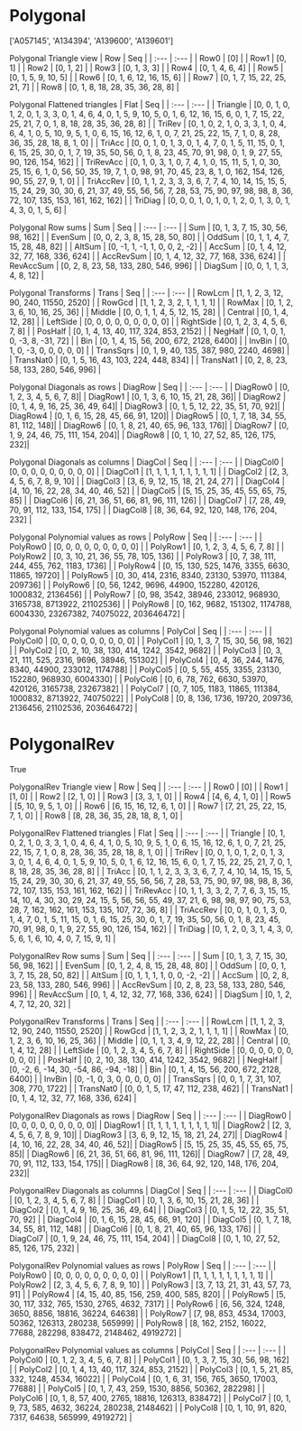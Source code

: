 # Polygonal
['A057145', 'A134394', 'A139600', 'A139601']

Polygonal Triangle view
|  Row   |  Seq   |
| :---   |  :---  |
| Row0 | [0] |
| Row1 | [0, 1] |
| Row2 | [0, 1, 2] |
| Row3 | [0, 1, 3, 3] |
| Row4 | [0, 1, 4, 6, 4] |
| Row5 | [0, 1, 5, 9, 10, 5] |
| Row6 | [0, 1, 6, 12, 16, 15, 6] |
| Row7 | [0, 1, 7, 15, 22, 25, 21, 7] |
| Row8 | [0, 1, 8, 18, 28, 35, 36, 28, 8] |

Polygonal Flattened triangles
| Flat      |  Seq  |
| :---      | :---  |
| Triangle  | [0, 0, 1, 0, 1, 2, 0, 1, 3, 3, 0, 1, 4, 6, 4, 0, 1, 5, 9, 10, 5, 0, 1, 6, 12, 16, 15, 6, 0, 1, 7, 15, 22, 25, 21, 7, 0, 1, 8, 18, 28, 35, 36, 28, 8] |
| TriRev    | [0, 1, 0, 2, 1, 0, 3, 3, 1, 0, 4, 6, 4, 1, 0, 5, 10, 9, 5, 1, 0, 6, 15, 16, 12, 6, 1, 0, 7, 21, 25, 22, 15, 7, 1, 0, 8, 28, 36, 35, 28, 18, 8, 1, 0] |
| TriAcc    | [0, 0, 1, 0, 1, 3, 0, 1, 4, 7, 0, 1, 5, 11, 15, 0, 1, 6, 15, 25, 30, 0, 1, 7, 19, 35, 50, 56, 0, 1, 8, 23, 45, 70, 91, 98, 0, 1, 9, 27, 55, 90, 126, 154, 162] |
| TriRevAcc | [0, 1, 0, 3, 1, 0, 7, 4, 1, 0, 15, 11, 5, 1, 0, 30, 25, 15, 6, 1, 0, 56, 50, 35, 19, 7, 1, 0, 98, 91, 70, 45, 23, 8, 1, 0, 162, 154, 126, 90, 55, 27, 9, 1, 0] |
| TriAccRev | [0, 1, 1, 2, 3, 3, 3, 6, 7, 7, 4, 10, 14, 15, 15, 5, 15, 24, 29, 30, 30, 6, 21, 37, 49, 55, 56, 56, 7, 28, 53, 75, 90, 97, 98, 98, 8, 36, 72, 107, 135, 153, 161, 162, 162] |
| TriDiag   | [0, 0, 0, 1, 0, 1, 0, 1, 2, 0, 1, 3, 0, 1, 4, 3, 0, 1, 5, 6] |

Polygonal Row sums
| Sum       |   Seq  |
| :---      |  :---  |
| Sum       | [0, 1, 3, 7, 15, 30, 56, 98, 162] |
| EvenSum   | [0, 0, 2, 3, 8, 15, 28, 50, 80] |
| OddSum    | [0, 1, 1, 4, 7, 15, 28, 48, 82] |
| AltSum    | [0, -1, 1, -1, 1, 0, 0, 2, -2] |
| AccSum    | [0, 1, 4, 12, 32, 77, 168, 336, 624] |
| AccRevSum | [0, 1, 4, 12, 32, 77, 168, 336, 624] |
| RevAccSum | [0, 2, 8, 23, 58, 133, 280, 546, 996] |
| DiagSum   | [0, 0, 1, 1, 3, 4, 8, 12] |

Polygonal Transforms
| Trans     |   Seq  |
| :---      |  :---  |
| RowLcm    | [1, 1, 2, 3, 12, 90, 240, 11550, 2520] |
| RowGcd    | [1, 1, 2, 3, 2, 1, 1, 1, 1] |
| RowMax    | [0, 1, 2, 3, 6, 10, 16, 25, 36] |
| Middle    | [0, 0, 1, 1, 4, 5, 12, 15, 28] |
| Central   | [0, 1, 4, 12, 28] |
| LeftSide  | [0, 0, 0, 0, 0, 0, 0, 0, 0] |
| RightSide | [0, 1, 2, 3, 4, 5, 6, 7, 8] |
| PosHalf   | [0, 1, 4, 13, 40, 117, 324, 853, 2152] |
| NegHalf   | [0, 1, 0, 1, 0, -3, 8, -31, 72] |
| Bin       | [0, 1, 4, 15, 56, 200, 672, 2128, 6400] |
| InvBin    | [0, 1, 0, -3, 0, 0, 0, 0, 0] |
| TransSqrs | [0, 1, 9, 40, 135, 387, 980, 2240, 4698] |
| TransNat0 | [0, 1, 5, 16, 43, 103, 224, 448, 834] |
| TransNat1 | [0, 2, 8, 23, 58, 133, 280, 546, 996] |

Polygonal Diagonals as rows
| DiagRow  |   Seq  |
| :---     |  :---  |
| DiagRow0 | [0, 1, 2, 3, 4, 5, 6, 7, 8]|
| DiagRow1 | [0, 1, 3, 6, 10, 15, 21, 28, 36]|
| DiagRow2 | [0, 1, 4, 9, 16, 25, 36, 49, 64]|
| DiagRow3 | [0, 1, 5, 12, 22, 35, 51, 70, 92]|
| DiagRow4 | [0, 1, 6, 15, 28, 45, 66, 91, 120]|
| DiagRow5 | [0, 1, 7, 18, 34, 55, 81, 112, 148]|
| DiagRow6 | [0, 1, 8, 21, 40, 65, 96, 133, 176]|
| DiagRow7 | [0, 1, 9, 24, 46, 75, 111, 154, 204]|
| DiagRow8 | [0, 1, 10, 27, 52, 85, 126, 175, 232]|

Polygonal Diagonals as columns
| DiagCol  |   Seq  |
| :---     |  :---  |
| DiagCol0 | [0, 0, 0, 0, 0, 0, 0, 0, 0] |
| DiagCol1 | [1, 1, 1, 1, 1, 1, 1, 1, 1] |
| DiagCol2 | [2, 3, 4, 5, 6, 7, 8, 9, 10] |
| DiagCol3 | [3, 6, 9, 12, 15, 18, 21, 24, 27] |
| DiagCol4 | [4, 10, 16, 22, 28, 34, 40, 46, 52] |
| DiagCol5 | [5, 15, 25, 35, 45, 55, 65, 75, 85] |
| DiagCol6 | [6, 21, 36, 51, 66, 81, 96, 111, 126] |
| DiagCol7 | [7, 28, 49, 70, 91, 112, 133, 154, 175] |
| DiagCol8 | [8, 36, 64, 92, 120, 148, 176, 204, 232] |

Polygonal Polynomial values as rows
| PolyRow  |   Seq  |
| :---     |  :---  |
| PolyRow0 | [0, 0, 0, 0, 0, 0, 0, 0, 0] |
| PolyRow1 | [0, 1, 2, 3, 4, 5, 6, 7, 8] |
| PolyRow2 | [0, 3, 10, 21, 36, 55, 78, 105, 136] |
| PolyRow3 | [0, 7, 38, 111, 244, 455, 762, 1183, 1736] |
| PolyRow4 | [0, 15, 130, 525, 1476, 3355, 6630, 11865, 19720] |
| PolyRow5 | [0, 30, 414, 2316, 8340, 23130, 53970, 111384, 209736] |
| PolyRow6 | [0, 56, 1242, 9696, 44900, 152280, 420126, 1000832, 2136456] |
| PolyRow7 | [0, 98, 3542, 38946, 233012, 968930, 3165738, 8713922, 21102536] |
| PolyRow8 | [0, 162, 9682, 151302, 1174788, 6004330, 23267382, 74075022, 203646472] |

Polygonal Polynomial values as columns
| PolyCol  |   Seq  |
| :---     |  :---  |
| PolyCol0 | [0, 0, 0, 0, 0, 0, 0, 0, 0] |
| PolyCol1 | [0, 1, 3, 7, 15, 30, 56, 98, 162] |
| PolyCol2 | [0, 2, 10, 38, 130, 414, 1242, 3542, 9682] |
| PolyCol3 | [0, 3, 21, 111, 525, 2316, 9696, 38946, 151302] |
| PolyCol4 | [0, 4, 36, 244, 1476, 8340, 44900, 233012, 1174788] |
| PolyCol5 | [0, 5, 55, 455, 3355, 23130, 152280, 968930, 6004330] |
| PolyCol6 | [0, 6, 78, 762, 6630, 53970, 420126, 3165738, 23267382] |
| PolyCol7 | [0, 7, 105, 1183, 11865, 111384, 1000832, 8713922, 74075022] |
| PolyCol8 | [0, 8, 136, 1736, 19720, 209736, 2136456, 21102536, 203646472] |

# PolygonalRev
True

PolygonalRev Triangle view
|  Row   |  Seq   |
| :---   |  :---  |
| Row0 | [0] |
| Row1 | [1, 0] |
| Row2 | [2, 1, 0] |
| Row3 | [3, 3, 1, 0] |
| Row4 | [4, 6, 4, 1, 0] |
| Row5 | [5, 10, 9, 5, 1, 0] |
| Row6 | [6, 15, 16, 12, 6, 1, 0] |
| Row7 | [7, 21, 25, 22, 15, 7, 1, 0] |
| Row8 | [8, 28, 36, 35, 28, 18, 8, 1, 0] |

PolygonalRev Flattened triangles
| Flat      |  Seq  |
| :---      | :---  |
| Triangle  | [0, 1, 0, 2, 1, 0, 3, 3, 1, 0, 4, 6, 4, 1, 0, 5, 10, 9, 5, 1, 0, 6, 15, 16, 12, 6, 1, 0, 7, 21, 25, 22, 15, 7, 1, 0, 8, 28, 36, 35, 28, 18, 8, 1, 0] |
| TriRev    | [0, 0, 1, 0, 1, 2, 0, 1, 3, 3, 0, 1, 4, 6, 4, 0, 1, 5, 9, 10, 5, 0, 1, 6, 12, 16, 15, 6, 0, 1, 7, 15, 22, 25, 21, 7, 0, 1, 8, 18, 28, 35, 36, 28, 8] |
| TriAcc    | [0, 1, 1, 2, 3, 3, 3, 6, 7, 7, 4, 10, 14, 15, 15, 5, 15, 24, 29, 30, 30, 6, 21, 37, 49, 55, 56, 56, 7, 28, 53, 75, 90, 97, 98, 98, 8, 36, 72, 107, 135, 153, 161, 162, 162] |
| TriRevAcc | [0, 1, 1, 3, 3, 2, 7, 7, 6, 3, 15, 15, 14, 10, 4, 30, 30, 29, 24, 15, 5, 56, 56, 55, 49, 37, 21, 6, 98, 98, 97, 90, 75, 53, 28, 7, 162, 162, 161, 153, 135, 107, 72, 36, 8] |
| TriAccRev | [0, 0, 1, 0, 1, 3, 0, 1, 4, 7, 0, 1, 5, 11, 15, 0, 1, 6, 15, 25, 30, 0, 1, 7, 19, 35, 50, 56, 0, 1, 8, 23, 45, 70, 91, 98, 0, 1, 9, 27, 55, 90, 126, 154, 162] |
| TriDiag   | [0, 1, 2, 0, 3, 1, 4, 3, 0, 5, 6, 1, 6, 10, 4, 0, 7, 15, 9, 1] |

PolygonalRev Row sums
| Sum       |   Seq  |
| :---      |  :---  |
| Sum       | [0, 1, 3, 7, 15, 30, 56, 98, 162] |
| EvenSum   | [0, 1, 2, 4, 8, 15, 28, 48, 80] |
| OddSum    | [0, 0, 1, 3, 7, 15, 28, 50, 82] |
| AltSum    | [0, 1, 1, 1, 1, 0, 0, -2, -2] |
| AccSum    | [0, 2, 8, 23, 58, 133, 280, 546, 996] |
| AccRevSum | [0, 2, 8, 23, 58, 133, 280, 546, 996] |
| RevAccSum | [0, 1, 4, 12, 32, 77, 168, 336, 624] |
| DiagSum   | [0, 1, 2, 4, 7, 12, 20, 32] |

PolygonalRev Transforms
| Trans     |   Seq  |
| :---      |  :---  |
| RowLcm    | [1, 1, 2, 3, 12, 90, 240, 11550, 2520] |
| RowGcd    | [1, 1, 2, 3, 2, 1, 1, 1, 1] |
| RowMax    | [0, 1, 2, 3, 6, 10, 16, 25, 36] |
| Middle    | [0, 1, 1, 3, 4, 9, 12, 22, 28] |
| Central   | [0, 1, 4, 12, 28] |
| LeftSide  | [0, 1, 2, 3, 4, 5, 6, 7, 8] |
| RightSide | [0, 0, 0, 0, 0, 0, 0, 0, 0] |
| PosHalf   | [0, 2, 10, 38, 130, 414, 1242, 3542, 9682] |
| NegHalf   | [0, -2, 6, -14, 30, -54, 86, -94, -18] |
| Bin       | [0, 1, 4, 15, 56, 200, 672, 2128, 6400] |
| InvBin    | [0, -1, 0, 3, 0, 0, 0, 0, 0] |
| TransSqrs | [0, 0, 1, 7, 31, 107, 308, 770, 1722] |
| TransNat0 | [0, 0, 1, 5, 17, 47, 112, 238, 462] |
| TransNat1 | [0, 1, 4, 12, 32, 77, 168, 336, 624] |

PolygonalRev Diagonals as rows
| DiagRow  |   Seq  |
| :---     |  :---  |
| DiagRow0 | [0, 0, 0, 0, 0, 0, 0, 0, 0]|
| DiagRow1 | [1, 1, 1, 1, 1, 1, 1, 1, 1]|
| DiagRow2 | [2, 3, 4, 5, 6, 7, 8, 9, 10]|
| DiagRow3 | [3, 6, 9, 12, 15, 18, 21, 24, 27]|
| DiagRow4 | [4, 10, 16, 22, 28, 34, 40, 46, 52]|
| DiagRow5 | [5, 15, 25, 35, 45, 55, 65, 75, 85]|
| DiagRow6 | [6, 21, 36, 51, 66, 81, 96, 111, 126]|
| DiagRow7 | [7, 28, 49, 70, 91, 112, 133, 154, 175]|
| DiagRow8 | [8, 36, 64, 92, 120, 148, 176, 204, 232]|

PolygonalRev Diagonals as columns
| DiagCol  |   Seq  |
| :---     |  :---  |
| DiagCol0 | [0, 1, 2, 3, 4, 5, 6, 7, 8] |
| DiagCol1 | [0, 1, 3, 6, 10, 15, 21, 28, 36] |
| DiagCol2 | [0, 1, 4, 9, 16, 25, 36, 49, 64] |
| DiagCol3 | [0, 1, 5, 12, 22, 35, 51, 70, 92] |
| DiagCol4 | [0, 1, 6, 15, 28, 45, 66, 91, 120] |
| DiagCol5 | [0, 1, 7, 18, 34, 55, 81, 112, 148] |
| DiagCol6 | [0, 1, 8, 21, 40, 65, 96, 133, 176] |
| DiagCol7 | [0, 1, 9, 24, 46, 75, 111, 154, 204] |
| DiagCol8 | [0, 1, 10, 27, 52, 85, 126, 175, 232] |

PolygonalRev Polynomial values as rows
| PolyRow  |   Seq  |
| :---     |  :---  |
| PolyRow0 | [0, 0, 0, 0, 0, 0, 0, 0, 0] |
| PolyRow1 | [1, 1, 1, 1, 1, 1, 1, 1, 1] |
| PolyRow2 | [2, 3, 4, 5, 6, 7, 8, 9, 10] |
| PolyRow3 | [3, 7, 13, 21, 31, 43, 57, 73, 91] |
| PolyRow4 | [4, 15, 40, 85, 156, 259, 400, 585, 820] |
| PolyRow5 | [5, 30, 117, 332, 765, 1530, 2765, 4632, 7317] |
| PolyRow6 | [6, 56, 324, 1248, 3650, 8856, 18816, 36224, 64638] |
| PolyRow7 | [7, 98, 853, 4534, 17003, 50362, 126313, 280238, 565999] |
| PolyRow8 | [8, 162, 2152, 16022, 77688, 282298, 838472, 2148462, 4919272] |

PolygonalRev Polynomial values as columns
| PolyCol  |   Seq  |
| :---     |  :---  |
| PolyCol0 | [0, 1, 2, 3, 4, 5, 6, 7, 8] |
| PolyCol1 | [0, 1, 3, 7, 15, 30, 56, 98, 162] |
| PolyCol2 | [0, 1, 4, 13, 40, 117, 324, 853, 2152] |
| PolyCol3 | [0, 1, 5, 21, 85, 332, 1248, 4534, 16022] |
| PolyCol4 | [0, 1, 6, 31, 156, 765, 3650, 17003, 77688] |
| PolyCol5 | [0, 1, 7, 43, 259, 1530, 8856, 50362, 282298] |
| PolyCol6 | [0, 1, 8, 57, 400, 2765, 18816, 126313, 838472] |
| PolyCol7 | [0, 1, 9, 73, 585, 4632, 36224, 280238, 2148462] |
| PolyCol8 | [0, 1, 10, 91, 820, 7317, 64638, 565999, 4919272] |

